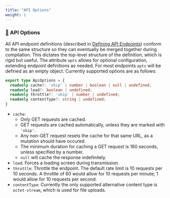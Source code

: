 ```yaml
---
title: "API Options"
weight: 1
---
```


### [&#128279;](#api-options) API Options

All API endpoint definitions (described in [Defining API Endpoints](#defining-api-endpoints)) conform to the same structure so they can eventually be merged together during compilation. This dictates the top-level structure of the definition, which is rigid but useful. The attribute `opts` allows for optional configuration, extending endpoint definitions as needed. For most endpoints `opts` will be defined as an empty object. Currently supported options are as follows:

```typescript
export type ApiOptions = {
  readonly cache?: 'skip' | number | boolean | null | undefined;
  readonly load?: boolean | undefined;
  readonly throttle?: 'skip' | number | undefined;
  readonly contentType?: string | undefined;
}
```

- `cache`:
  - Only GET requests are cached.
  - GET requests are cached automatically, unless they are marked with `'skip'`.
  - Any non-GET request resets the cache for that same URL, as a mutation should have occured.
  - The minimum duration for caching a GET request is 180 seconds, unless specified by a number.
  - `null` will cache the response indefinitely.
- `load`: Forces a loading screen during transmission.
- `throttle`: Throttle the endpoint. The default rate limit is 10 requests per 10 seconds. A throttle of 60 would allow for 10 requests per minute; 1 would allow for 10 requests per second.
- `contentType`: Currently the only supported alternative content type is `octet-stream`, which is used for file uploads. 